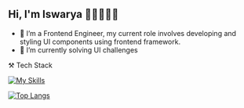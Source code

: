 ## Hi, I'm Iswarya 👋🏻👩🏻‍💻


- 🔭 I’m a Frontend Engineer, my current role involves developing and styling UI components using frontend framework.
- 🌱 I’m currently solving UI challenges

⚒️ Tech Stack 


 [![My Skills](https://skillicons.dev/icons?i=angular,javascript,typescript,rxjs,git,webpack,sass,css,html,mysql,visualstudio)](https://skillicons.dev)
 
 
[![Top Langs](https://github-readme-stats.vercel.app/api/top-langs/?username=iswarya15&layout=compact&theme=dark#gh-dark-mode-only)](https://github.com/anuraghazra/github-readme-stats)



